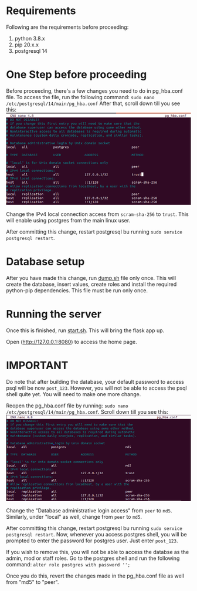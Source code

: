 # Requirements

Following are the requirements before proceeding:

1. python 3.8.x
2. pip 20.x.x
3. postgresql 14

# One Step before proceeding

Before proceeding, there's a few changes you need to do in pg_hba.conf file. To access the file, run the following command:
`sudo nano /etc/postgresql/14/main/pg_hba.conf`
After that, scroll down till you see this:
![alt text](image/img1.png)

Change the IPv4 local connection access from `scram-sha-256` to `trust`. This will enable using postgres from the main linux user.

After committing this change, restart postgresql bu running `sudo service postgresql restart`.

# Database setup

After you have made this change, run [dump.sh](dump.sh) file only once. This will create the database, insert values, create roles and install the required python-pip dependencies. This file must be run only once.

# Running the server

Once this is finished, run [start.sh](start.sh). This will bring the flask app up.

Open (http://127.0.0.1:8080) to access the home page.

# IMPORTANT

Do note that after building the database, your default password to access psql will be now `post_123`. However, you will not be able to access the psql shell quite yet. You will need to make one more change.

Reopen the pg_hba.conf file by running: `sudo nano /etc/postgresql/14/main/pg_hba.conf`.
Scroll down till you see this:
![alt text](image/img2.png)

Change the "Database administrative login access" from `peer` to `md5`. Similarly, under "local" as well, change from `peer` to `md5`.

After committing this change, restart postgresql bu running `sudo service postgresql restart`.
Now, whenever you access postgres shell, you will be prompted to enter the password for postgres user. Just enter `post_123`.

If you wish to remove this, you will not be able to access the databse as the admin, mod or staff roles.
Go to the postgres shell and run the following command:
`alter role postgres with password '';`

Once you do this, revert the changes made in the pg_hba.conf file as well from "md5" to "peer".
